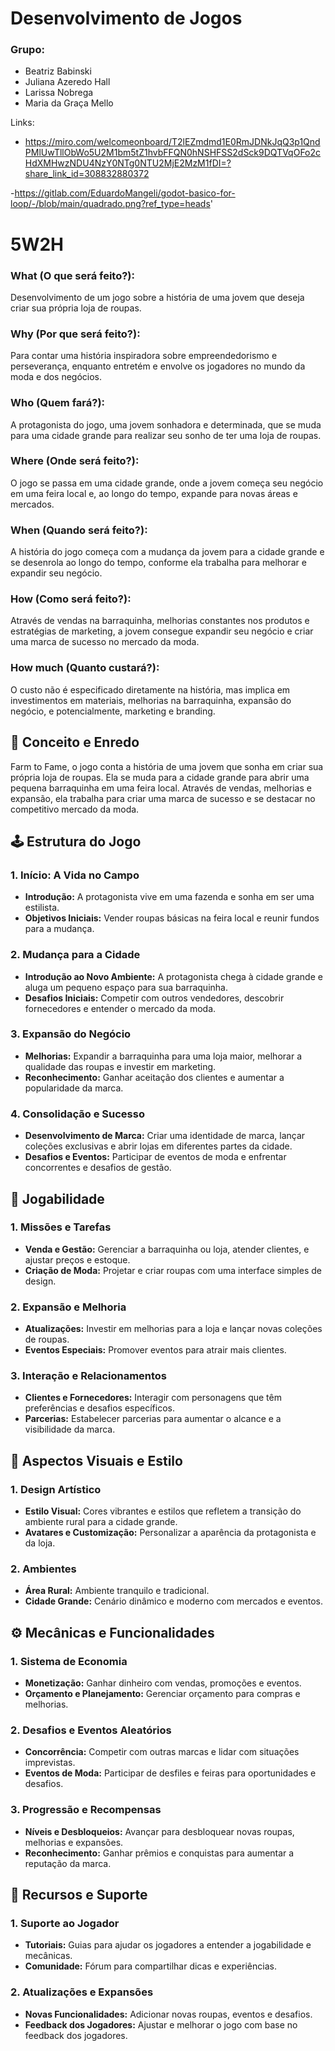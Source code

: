 # Desenvolvimento de Jogos 
### Grupo: 
* Beatriz Babinski
* Juliana Azeredo Hall
* Larissa Nobrega
* Maria da Graça Mello 

Links: 
- https://miro.com/welcomeonboard/T2lEZmdmd1E0RmJDNkJqQ3p1QndPMlUwTllObWo5U2M1bm5tZ1hvbFFQN0hNSHFSS2dSck9DQTVqOFo2cHdXMHwzNDU4NzY0NTg0NTU2MjE2MzM1fDI=?share_link_id=308832880372

-https://gitlab.com/EduardoMangeli/godot-basico-for-loop/-/blob/main/quadrado.png?ref_type=heads'


# 5W2H
### What (O que será feito?):
Desenvolvimento de um jogo sobre a história de uma jovem que deseja criar sua própria loja de roupas.

###  Why (Por que será feito?):
Para contar uma história inspiradora sobre empreendedorismo e perseverança, enquanto entretém e envolve os jogadores no mundo da moda e dos negócios.

###  Who (Quem fará?):
A protagonista do jogo, uma jovem sonhadora e determinada, que se muda para uma cidade grande para realizar seu sonho de ter uma loja de roupas.

###  Where (Onde será feito?):
O jogo se passa em uma cidade grande, onde a jovem começa seu negócio em uma feira local e, ao longo do tempo, expande para novas áreas e mercados.

###  When (Quando será feito?):
A história do jogo começa com a mudança da jovem para a cidade grande e se desenrola ao longo do tempo, conforme ela trabalha para melhorar e expandir seu negócio.

###  How (Como será feito?):
Através de vendas na barraquinha, melhorias constantes nos produtos e estratégias de marketing, a jovem consegue expandir seu negócio e criar uma marca de sucesso no mercado da moda.

###  How much (Quanto custará?):
O custo não é especificado diretamente na história, mas implica em investimentos em materiais, melhorias na barraquinha, expansão do negócio, e potencialmente, marketing e branding.



## 📜 Conceito e Enredo

Farm to Fame, o jogo conta a história de uma jovem que sonha em criar sua própria loja de roupas. Ela se muda para a cidade grande para abrir uma pequena barraquinha em uma feira local. Através de vendas, melhorias e expansão, ela trabalha para criar uma marca de sucesso e se destacar no competitivo mercado da moda.

## 🕹️ Estrutura do Jogo

### 1. Início: A Vida no Campo
- **Introdução:** A protagonista vive em uma fazenda e sonha em ser uma estilista.
- **Objetivos Iniciais:** Vender roupas básicas na feira local e reunir fundos para a mudança.

### 2. Mudança para a Cidade
- **Introdução ao Novo Ambiente:** A protagonista chega à cidade grande e aluga um pequeno espaço para sua barraquinha.
- **Desafios Iniciais:** Competir com outros vendedores, descobrir fornecedores e entender o mercado da moda.

### 3. Expansão do Negócio
- **Melhorias:** Expandir a barraquinha para uma loja maior, melhorar a qualidade das roupas e investir em marketing.
- **Reconhecimento:** Ganhar aceitação dos clientes e aumentar a popularidade da marca.

### 4. Consolidação e Sucesso
- **Desenvolvimento de Marca:** Criar uma identidade de marca, lançar coleções exclusivas e abrir lojas em diferentes partes da cidade.
- **Desafios e Eventos:** Participar de eventos de moda e enfrentar concorrentes e desafios de gestão.

## 🧩 Jogabilidade

### 1. Missões e Tarefas
- **Venda e Gestão:** Gerenciar a barraquinha ou loja, atender clientes, e ajustar preços e estoque.
- **Criação de Moda:** Projetar e criar roupas com uma interface simples de design.

### 2. Expansão e Melhoria
- **Atualizações:** Investir em melhorias para a loja e lançar novas coleções de roupas.
- **Eventos Especiais:** Promover eventos para atrair mais clientes.

### 3. Interação e Relacionamentos
- **Clientes e Fornecedores:** Interagir com personagens que têm preferências e desafios específicos.
- **Parcerias:** Estabelecer parcerias para aumentar o alcance e a visibilidade da marca.

## 🎨 Aspectos Visuais e Estilo

### 1. Design Artístico
- **Estilo Visual:** Cores vibrantes e estilos que refletem a transição do ambiente rural para a cidade grande.
- **Avatares e Customização:** Personalizar a aparência da protagonista e da loja.

### 2. Ambientes
- **Área Rural:** Ambiente tranquilo e tradicional.
- **Cidade Grande:** Cenário dinâmico e moderno com mercados e eventos.

## ⚙️ Mecânicas e Funcionalidades

### 1. Sistema de Economia
- **Monetização:** Ganhar dinheiro com vendas, promoções e eventos.
- **Orçamento e Planejamento:** Gerenciar orçamento para compras e melhorias.

### 2. Desafios e Eventos Aleatórios
- **Concorrência:** Competir com outras marcas e lidar com situações imprevistas.
- **Eventos de Moda:** Participar de desfiles e feiras para oportunidades e desafios.

### 3. Progressão e Recompensas
- **Níveis e Desbloqueios:** Avançar para desbloquear novas roupas, melhorias e expansões.
- **Reconhecimento:** Ganhar prêmios e conquistas para aumentar a reputação da marca.

## 🔧 Recursos e Suporte

### 1. Suporte ao Jogador
- **Tutoriais:** Guias para ajudar os jogadores a entender a jogabilidade e mecânicas.
- **Comunidade:** Fórum para compartilhar dicas e experiências.

### 2. Atualizações e Expansões
- **Novas Funcionalidades:** Adicionar novas roupas, eventos e desafios.
- **Feedback dos Jogadores:** Ajustar e melhorar o jogo com base no feedback dos jogadores.
  
